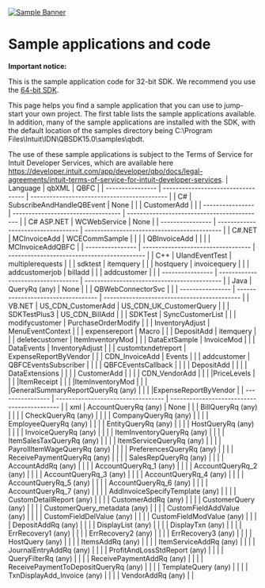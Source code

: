 [![Sample Banner](views/Sample.png)][ss1]

Sample applications and code
=============================

**Important notice:**

This is the sample application code for 32-bit SDK. We recommend you use the [64-bit SDK](https://github.com/IntuitDeveloper/QBXML_SDK_Samples/tree/64bitUpgrade).

This page helps you find a sample application that you can use to jump-start your own project. The first table lists the sample applications available.  In addition, many of the sample applications are installed with the SDK, with the default location of the samples directory being C:\Program Files\Intuit\IDN\QBSDK15.0\samples\qbdt.

The use of these sample applications is subject to the Terms of Service for Intuit Developer Services, which are available here <https://developer.intuit.com/app/developer/qbo/docs/legal-agreements/intuit-terms-of-service-for-intuit-developer-services>.
| Language         | qbXML                             | QBFC                                          |
| ---------------- | ---------------------------------- | ------------------------------------------- |
| C#         | SubscribeAndHandleQBEvent         | None                                                                            |
|            | CustomerAdd                                    |                                                                                 |
| ---------------- | ---------------------------------- | ------------------------------------------- |
| C# ASP.NET | WCWebService                                   | None                                                                            |
| ---------------- | ---------------------------------- | ------------------------------------------- |
| C#.NET     | MCInvoiceAdd                                   | WCECommSample                       |
|            |                                                                                       | QBInvoiceAdd                         |
|            |                                                                                       | MCInvoiceAddQBFC                 |
| ---------------- | ---------------------------------- | ------------------------------------------- |
| C++        | UIandEventTest                                | multiplerequests                 |
|            | sdktest                                              | itemquery                               |
|            | hostquery                                          | invoicequery                         |
|            | addcustomerjob                                | billadd                                   |
|            | addcustomer                                      |                                                                                 |
| ---------------- | ---------------------------------- | ------------------------------------------- |
| Java       | QueryRq (any)                                                     | None                                                                            |
|            | QBWebConnectorSvc                          |                                                                                 |
| ---------------- | ---------------------------------- | ------------------------------------------- |
| VB.NET     | US_CDN_CustomerAdd                        | US_CDN_UK_CustomerQuery   |
|            | SDKTestPlus3                                    | US_CDN_BillAdd                     |
|            | SDKTest                                              | SyncCustomerList                 |
|            | modifycustomer                                | PurchaseOrderModify           |
|            | InventoryAdjust                            | MenuEventContext                 |
|            | expensereport                                  | Macro                                       |
|            | DepositAdd                                      | itemquery                             |
|            | deletecustomer                                | ItemInventoryMod               |
|            | DataExtSample                                  | InvoiceMod                             |
|            | DataEvents                                        | InventoryAdjust                   |
|            | customtxndetreport                        | ExpenseReportByVendor     |
|            | CDN_InvoiceAdd                                | Events                                     |
|            | addcustomer                                    | QBFCEventsSubscriber         |
|            |                                                                                       | QBFCEventsCallback             |
|            |                                                                                       | DepositAdd                           |
|            |                                                                                       | DataExtensions                   |
|            |                                                                                       | CustomerAdd                         |
|            |                                                                                       | CDN_VendorAdd                       |
|            |                                          |PriceLevels    |
|            |                                          |ItemReceipt    |
|            |                                          |ItemInventoryMod    |
|            |                                          |GeneralSummaryReportQueryRq (any)    |
|            |                                          |ExpenseReportByVendor   |
| ---------------- | ---------------------------------- | ------------------------------------------- |
| xml        | AccountQueryRq (any)                                       | None                                                                            |
|            | BillQueryRq (any)                                             |                                                                                 |
|            | CheckQueryRq (any)                                           |                                                                                 |
|            | CompanyQueryRq (any)                                       |                                                                                 |
|            | EmployeeQueryRq (any)                                     |                                                                                 |
|            | EntityQueryRq (any)                                         |                                                                                 |
|            | HostQueryRq (any)                                             |                                                                                 |
|            | InvoiceQueryRq (any)                                       |                                                                                 |
|            | ItemInventoryQueryRq (any)                           |                                                                                 |
|            | ItemSalesTaxQueryRq (any)                             |                                                                                 |
|            | ItemServiceQueryRq (any)                               |                                                                                 |
|            | PayrollItemWageQueryRq (any)                       |                                                                                 |
|            | PreferencesQueryRq (any)                               |                                                                                 |
|            | ReceivePaymentQueryRq (any)                         |                                                                                 |
|            | SalesRepQueryRq (any)                                     |                                                                                 |
|            | AccountAddRq (any)                                           |                                                                                 |
|            | AccountQueryRq_1 (any)                                   |                                                                                 |
|            | AccountQueryRq_2 (any)                                   |                                                                                 |
|            | AccountQueryRq_3 (any)                                   |                                                                                 |
|            | AccountQueryRq_4 (any)                                   |                                                                                 |
|            | AccountQueryRq_5 (any)                                   |                                                                                 |
|            | AccountQueryRq_6 (any)                                   |                                                                                 |
|            | AccountQueryRq_7 (any)                                   |                                                                                 |
|            | AddInvoiceSpecifyTemplate (any)                 |                                                                                 |
|            | CustomDetailReport (any)                               |                                                                                 |
|            | CustomerAddRq (any)                                         |                                                                                 |
|            | CustomerQuery (any)                                         |                                                                                 |
|            | CustomerQuery_metadata (any)                       |                                                                                 |
|            | CustomFieldAddValue (any)                             |                                                                                 |
|            | CustomFieldDelValue (any)                             |                                                                                 |
|            | CustomFieldModValue (any)                             |                                                                                 |
|            | DepositAddRq (any)                                           |                                                                                 |
|            | DisplayList (any)                                             |                                                                                 |
|            | DisplayTxn (any)                                               |                                                                                 |
|            | ErrRecovery1 (any)                                           |                                                                                 |
|            | ErrRecovery2 (any)                                           |                                                                                 |
|            | ErrRecovery3 (any)                                           |                                                                                 |
|            | HostQuery (any)                                                 |                                                                                 |
|            | ItemsAddRq (any)                                               |                                                                                 |
|            | ItemServiceAddRq (any)                                   |                                                                                 |
|            | JournalEntryAddRq (any)                                 |                                                                                 |
|            | ProfitAndLossStdReport (any)                       |                                                                                 |
|            | QueryFilterRq (any)                                         |                                                                                 |
|            | ReceivePaymentAddRq (any)                             |                                                                                 |
|            | ReceivePaymentToDepositQueryRq (any)       |                                                                                 |
|            | TemplateQuery (any)                                         |                                                                                 |
|            | TxnDisplayAdd_Invoice (any)                         |                                                                                 |
|            | VendorAddRq (any)                                             |                                                                                 |

[ss1]: https://help.developer.intuit.com/s/samplefeedback?cid=9010&repoName=QBXML_SDK15_Samples
